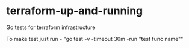 # terraform-up-and-running
Go tests for terraform infrastructure

To make test just run - "go test -v -timeout 30m -run "test func name""
